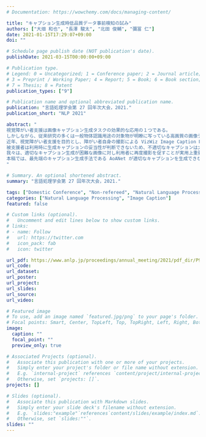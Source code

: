 ```yaml
---
# Documentation: https://wowchemy.com/docs/managing-content/

title: "キャプション生成時低品質データ事前検知の試み"
authors: ["大畑 和也", "長澤 駿太", "北田 俊輔", "彌冨 仁"]
date: 2021-01-15T17:29:07+09:00
doi: ""

# Schedule page publish date (NOT publication's date).
publishDate: 2021-03-15T00:00:00+09:00

# Publication type.
# Legend: 0 = Uncategorized; 1 = Conference paper; 2 = Journal article;
# 3 = Preprint / Working Paper; 4 = Report; 5 = Book; 6 = Book section;
# 7 = Thesis; 8 = Patent
publication_types: ["9"]

# Publication name and optional abbreviated publication name.
publication: "言語処理学会第 27 回年次大会，2021."
publication_short: "NLP 2021"

abstract: "
視覚障がい者支援は画像キャプション生成タスクの効果的な応用の１つである。
しかしながら、従来研究の多くは一般物体認識用途の対象物が明瞭に写っている高画質の画像データを学習に用いており、実用的な研究は発展途上である。
近年、視覚障がい者支援を目的とし、障がい者自身の撮影による VizWiz Image Caption Dataset が発表されたが、ブレや見切れなどにより適切なキャプション生成が困難な画像が少なくない。
被支援者は利用時に生成キャプションの妥当性が判断できないため、不適切なキャプションは大変不都合となる。
我々は、適切なキャプション生成が困難な画像に対し利用者に再度撮影を促すことが実用上重要と考え、事前検知の可能性について検証した。
本稿では、最先端のキャプション生成手法である AoANet が適切なキャプションを生成できない画像の事前検出を試みた。最先端手法を含む様々な深層学習モデルによる検証を行ったが、現時点ではこうした画像の事前検出は画像のみでは容易でないことが分かった。
"

# Summary. An optional shortened abstract.
summary: "言語処理学会第 27 回年次大会，2021."

tags: ["Domestic Conference", "Non-refereed", "Natural Language Processing", "ANLP"]
categories: ["Natural Language Processing", "Image Caption"]
featured: false

# Custom links (optional).
#   Uncomment and edit lines below to show custom links.
# links:
# - name: Follow
#   url: https://twitter.com
#   icon_pack: fab
#   icon: twitter

url_pdf: https://www.anlp.jp/proceedings/annual_meeting/2021/pdf_dir/P9-14.pdf
url_code:
url_dataset:
url_poster:
url_project:
url_slides:
url_source:
url_video:

# Featured image
# To use, add an image named `featured.jpg/png` to your page's folder. 
# Focal points: Smart, Center, TopLeft, Top, TopRight, Left, Right, BottomLeft, Bottom, BottomRight.
image:
  caption: ""
  focal_point: ""
  preview_only: true

# Associated Projects (optional).
#   Associate this publication with one or more of your projects.
#   Simply enter your project's folder or file name without extension.
#   E.g. `internal-project` references `content/project/internal-project/index.md`.
#   Otherwise, set `projects: []`.
projects: []

# Slides (optional).
#   Associate this publication with Markdown slides.
#   Simply enter your slide deck's filename without extension.
#   E.g. `slides:"example"`references`content/slides/example/index.md`.
#   Otherwise, set `slides:""`.
slides: ""
---
```

